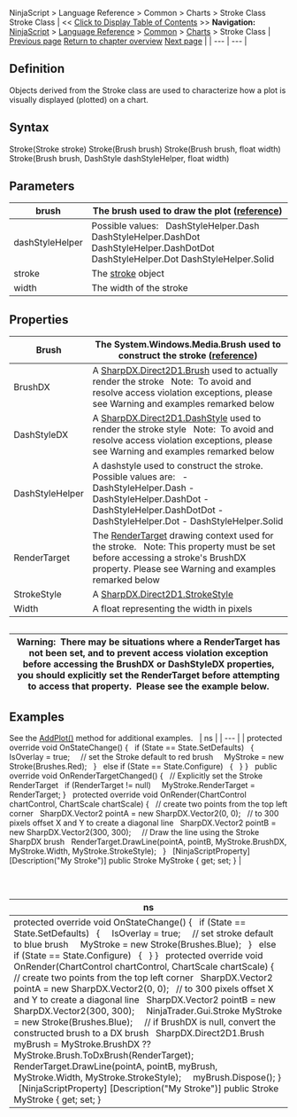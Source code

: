 ﻿
NinjaScript > Language Reference > Common > Charts > Stroke Class
Stroke Class
| << [Click to Display Table of Contents](stroke_class.md) >> **Navigation:**     [NinjaScript](ninjascript.md) > [Language Reference](language_reference_wip.md) > [Common](common.md) > [Charts](chart.md) > Stroke Class | [Previous page](scalejustification.md) [Return to chapter overview](chart.md) [Next page](usercontrolcollection.md) |
| --- | --- |
## Definition
Objects derived from the Stroke class are used to characterize how a plot is visually displayed (plotted) on a chart.
 
## Syntax
Stroke(Stroke stroke)
Stroke(Brush brush)
Stroke(Brush brush, float width)
Stroke(Brush brush, DashStyle dashStyleHelper, float width)
 
## Parameters
| brush | The brush used to draw the plot ([reference](http://msdn.microsoft.com/en-us/library/System.Windows.Media.Brush%28v=vs.110%29.aspx)) |
| --- | --- |
| dashStyleHelper | Possible values:   DashStyleHelper.Dash DashStyleHelper.DashDot DashStyleHelper.DashDotDot DashStyleHelper.Dot DashStyleHelper.Solid |
| stroke | The [stroke](stroke_class.md) object |
| width | The width of the stroke |

## Properties
| Brush | The System.Windows.Media.Brush used to construct the stroke ([reference](https://msdn.microsoft.com/en-us/library/system.windows.media.brushes%28v=vs.110%29.aspx)) |
| --- | --- |
| BrushDX | A [SharpDX.Direct2D1.Brush](sharpdx_direct2d1_brush.md) used to actually render the stroke   Note:  To avoid and resolve access violation exceptions, please see Warning and examples remarked below |
| DashStyleDX | A [SharpDX.Direct2D1.DashStyle](sharpdx_direct2d1_strokestyle_dashstyle.md) used to render the stroke style   Note:  To avoid and resolve access violation exceptions, please see Warning and examples remarked below |
| DashStyleHelper | A dashstyle used to construct the stroke. Possible values are:   - DashStyleHelper.Dash - DashStyleHelper.DashDot - DashStyleHelper.DashDotDot - DashStyleHelper.Dot - DashStyleHelper.Solid |
| RenderTarget | The [RenderTarget](rendertarget.md) drawing context used for the stroke.    Note: This property must be set before accessing a stroke's BrushDX property. Please see Warning and examples remarked below |
| StrokeStyle | A [SharpDX.Direct2D1.StrokeStyle](sharpdx_direct2d1_strokestyle.md) |
| Width | A float representing the width in pixels |

## 
## 
| Warning:  There may be situations where a RenderTarget has not been set, and to prevent access violation exception before accessing the BrushDX or DashStyleDX properties, you should explicitly set the RenderTarget before attempting to access that property.  Please see the example below. |
| --- |

## 
## 
## Examples
See the [AddPlot()](addplot.md) method for additional examples.
 
| ns |
| --- |
| protected override void OnStateChange() {    if (State == State.SetDefaults)    {      IsOverlay = true;      // set the Stroke default to red brush      MyStroke = new Stroke(Brushes.Red);    }    else if (State == State.Configure)    {    } }   public override void OnRenderTargetChanged() {    // Explicitly set the Stroke RenderTarget    if (RenderTarget != null)      MyStroke.RenderTarget = RenderTarget; }   protected override void OnRender(ChartControl chartControl, ChartScale chartScale) {    // create two points from the top left corner    SharpDX.Vector2 pointA = new SharpDX.Vector2(0, 0);    // to 300 pixels offset X and Y to create a diagonal line    SharpDX.Vector2 pointB = new SharpDX.Vector2(300, 300);      // Draw the line using the Stroke SharpDX brush    RenderTarget.DrawLine(pointA, pointB, MyStroke.BrushDX, MyStroke.Width, MyStroke.StrokeStyle);   }   [NinjaScriptProperty] [Description("My Stroke")] public Stroke MyStroke { get; set; } |

 
## 
| ns |
| --- |
| protected override void OnStateChange() {    if (State == State.SetDefaults)    {      IsOverlay = true;      // set stroke default to blue brush      MyStroke = new Stroke(Brushes.Blue);    }    else if (State == State.Configure)    {    } }   protected override void OnRender(ChartControl chartControl, ChartScale chartScale) {    // create two points from the top left corner    SharpDX.Vector2 pointA = new SharpDX.Vector2(0, 0);    // to 300 pixels offset X and Y to create a diagonal line    SharpDX.Vector2 pointB = new SharpDX.Vector2(300, 300);      NinjaTrader.Gui.Stroke MyStroke = new Stroke(Brushes.Blue);      // if BrushDX is null, convert the constructed brush to a DX brush    SharpDX.Direct2D1.Brush myBrush = MyStroke.BrushDX ?? MyStroke.Brush.ToDxBrush(RenderTarget);    RenderTarget.DrawLine(pointA, pointB, myBrush, MyStroke.Width, MyStroke.StrokeStyle);      myBrush.Dispose(); }   [NinjaScriptProperty] [Description("My Stroke")] public Stroke MyStroke { get; set; } |
